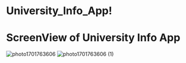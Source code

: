 # University_Info_App!

# ScreenView of University Info App

![photo1701763606](https://github.com/ruman-dev/University_Info_App/assets/100184592/60959a2f-afbf-4c86-93d6-8651d3526d43)
![photo1701763606 (1)](https://github.com/ruman-dev/University_Info_App/assets/100184592/699c38cf-cd76-4345-b3ec-3684a93d23ec)
